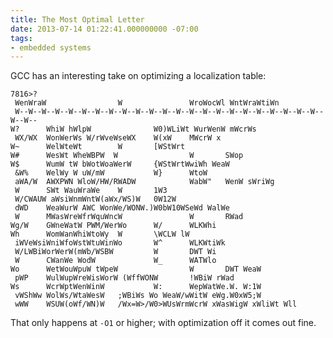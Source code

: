 ```yaml
---
title: The Most Optimal Letter
date: 2013-07-14 01:22:41.000000000 -07:00
tags:
- embedded systems
---
```


GCC has an interesting take on optimizing a localization table:

    7816>?
     WenWraW                W               WroWocWl WntWraWtiWn
     W--W--W--W--W--W--W--W--W--W--W--W--W--W--W--W--W--W--W--W--W--W--W--W--W--
    W?      WhiW hWlpW              W0)WLiWt WurWenW mWcrWs
     WX/WX  WonWerWs W/rWveWseWX    W(xW    MWcrW x
    W~      WelWteWt        W       [WStWrt
    W#      WesWt WheWBPW  W                W       SWop
    W$      WumW tW bWotWoaWerW     {WStWrtWwiWh WeaW
     &W%    WelWy W uW/mW           W}      WtoW
     aWA/W  AWXPWN WloW/HW/RWADW            WabW"   WenW sWriWg
     W      SWt WauWraWe    W       1W3
     W/CWAUW aWsiWnmWntW(aWx/WS)W   0W12W
     dWD    WeaWurW AWC WonWe/WONW.)W0bW10WSeWd WalWe
     W      MWasWreWfrWquWncW               W       RWad
    Wg/W    GWneWatW PWM/WerWo      W/      WLKWhi
    Wh      WomWanWhiWtoWy  W       \WCLW lW
     iWVeWsiWniWfoWstWtuWinWo       W^      WLKWtiWk
     W/LWBiWorWerW(mWb/WSBW         W       DWT Wi
     W      CWanWe WodW             W_      WATWlo
    Wo      WetWouWpuW tWpeW                W       DWT WeaW
     pWP    WulWupWreWisWorW (WffWONW       !WBiW rWad
    Ws      WcrWptWenWinW           W:      WepWatWe.W. W:1W
     vWShWw WolWs/WtaWesW   ;WBiWs Wo WeaW/wWitW eWg.W0xW5;W
     wWW    WSUW(oWf/WN)W   /Wx=W>/W0>WUsWrmWcrW xWasWigW xWliWt Wll

That only happens at `-O1` or higher; with optimization off it comes out fine.
